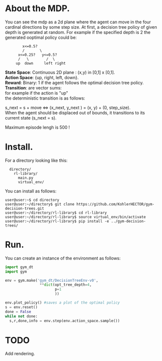 # About the MDP.
You can see the mdp as a 2d plane where the agent can move in the four cardinal directions by some step size.
At first, a decision tree policy of given depth is generated at random. For example if the specified depth is 2 the generated ooptimal policy could be:

            x<=0.5?
            /       \ 
          x<=0.25?   y<=0.5?
          /   \        /  \
         up  down     left right

**State Space**: Continuous 2D plane : (x,y) in [0,1] x [0,1]. <br/>
**Action Space**: {up, right, left, down}. <br/>
**Reward**: Binary: 1 if the agent follows the optimal decision tree policy. <br/>
**Transition**: are vector sums:<br/>
for example if the action is "up"<br/>
the deterministic transition is as follows:<br/>

s_next = s + move <=> (x_next, y_next ) = (x, y) + (0, step_size).<br/>
When the agent should be displaced out of bounds, it transitions to its current state (s_next = s). <br/>

Maximum episode lengh is 500 !<br/>

# Install.

For a directory looking like this:
```
  directory/
    rl-library/
      main.py
      virtual_env/
```
You can install as follows:
```console
user@user:~$ cd directory
user@user:~/directory$ git clone https://github.com/KohlerHECTOR/gym-decision-trees.git
user@user:~/directory/rl-library$ cd rl-library
user@user:~/directory/rl-library$ source virtual_env/bin/activate
user@user:~/directory/rl-library$ pip install -e ../gym-decision-trees/
```

# Run.

You can create an instance of the environment as follows:
```python
import gym_dt
import gym

env = gym.make('gym_dt/DecisionTreeEnv-v0',
                **dict(opt_tree_depth=4,
                       p=1
                       ))

env.plot_policy() #saves a plot of the optimal policy
s = env.reset()
done = False
while not done:
  s,r,done,info = env.step(env.action_space.sample())


```

# TODO

Add rendering.
